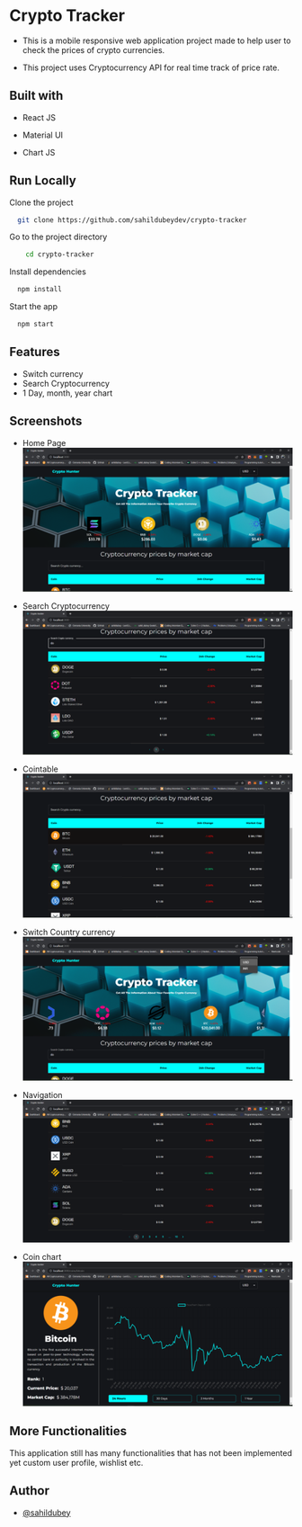 
# Crypto Tracker

- This is a mobile responsive web application project made to help user to check the prices of crypto currencies.

- This project uses Cryptocurrency API for real time track of price rate.
## Built with

- React JS

- Material UI

- Chart JS


## Run Locally

Clone the project

```bash
  git clone https://github.com/sahildubeydev/crypto-tracker
```

Go to the project directory

```bash
    cd crypto-tracker
```

Install dependencies

```bash
  npm install
```

Start the app

```bash
  npm start
```

## Features
- Switch currency
- Search Cryptocurrency
- 1 Day, month, year chart

## Screenshots
- Home Page
![home page](screenshot/homepage.png)

- Search Cryptocurrency
![search currency](screenshot/search.png)

- Cointable 
![cointable](screenshot/cointable.png)

- Switch Country currency
![switch currency](screenshot/switchcurrency.png)

- Navigation
![navigation](screenshot/navigation.png)

- Coin chart
![coinchart](screenshot/coinchart.png)


## More Functionalities

This application still has many functionalities 
that has not been implemented yet custom user profile, wishlist etc.
## Author

- [@sahildubey](https://github.com/sahildubeydev)

